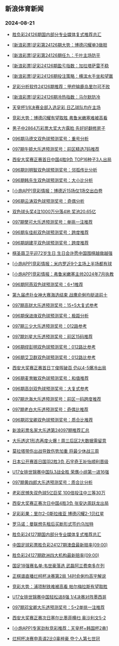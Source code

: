 ## 新浪体育新闻 
### 2024-08-21

+ [胜负彩24126期国内部分专业媒体复式推荐总汇](https://sports.sina.com.cn/l/2024-08-20/doc-inckfuvs8997713.shtml)

+ [[新浪彩票]足彩第24126期大势：博德闪耀单3做胆](https://sports.sina.com.cn/l/2024-08-20/doc-inckfuvu5768291.shtml)

+ [[新浪彩票]足彩第24126期任九：千叶主场防平](https://sports.sina.com.cn/l/2024-08-20/doc-inckfuvq0624152.shtml)

+ [[新浪彩票]足彩24126期盈亏指数：加拉塔萨雷不稳](https://sports.sina.com.cn/l/2024-08-20/doc-inckfuvq0624836.shtml)

+ [[新浪彩票]足彩24126期投注策略：横滨水手坐和望赢](https://sports.sina.com.cn/l/2024-08-20/doc-inckfuvn3860066.shtml)

+ [足彩分析软件24126期推荐：甲府输鹿岛里尔可不败](https://sports.sina.com.cn/l/2024-08-20/doc-inckfuvn3860400.shtml)

+ [[新浪彩票]足彩24126期冷热指数：马尔默防冷](https://sports.sina.com.cn/l/2024-08-20/doc-inckhfmk0460999.shtml)

+ [天皇杯1/8决赛全部入选足彩 日乙球队均在主场](https://sports.sina.com.cn/l/2024-08-20/doc-inckhfmk0459007.shtml)

+ [竞彩大势：博德闪耀有望取胜 弗鲁米嫩塞难被高看](https://sports.sina.com.cn/l/2024-08-20/doc-inckfzcq8885478.shtml)

+ [男子中2864万彩票大奖大方露脸 先好好翻修房子](https://sports.sina.com.cn/l/2024-08-20/doc-inckfuvq0622078.shtml)

+ [096期马德文双色球预测奖号：重号分析](https://sports.sina.com.cn/l/2024-08-20/doc-inckhmte3616590.shtml)

+ [097期牛顿大乐透预测奖号：前区精选7码推荐](https://sports.sina.com.cn/l/2024-08-20/doc-inckhmth0375607.shtml)

+ [西安大奖赛正赛首日中国4胜9负 TOP16种子3人出局](https://sports.sina.com.cn/others/snooker/2024-08-20/doc-inckfqpw5868320.shtml)

+ [096期刘明智双色球预测奖号：邻孤传比分析](https://sports.sina.com.cn/l/2024-08-20/doc-inckhmth0382627.shtml)

+ [096期韩先生双色球预测奖号：大小比分析](https://sports.sina.com.cn/l/2024-08-20/doc-inckhrze0258686.shtml)

+ [[小炮APP]竞彩情报：博德近15场仅1场交出白卷](https://sports.sina.com.cn/l/2024-08-20/doc-inckfzcs5692277.shtml)

+ [096期云涛双色球预测奖号：奇偶分析](https://sports.sina.com.cn/l/2024-08-20/doc-inckhfmh3670149.shtml)

+ [双色球头奖4注1000万分落4地 奖池20.65亿](https://sports.sina.com.cn/l/2024-08-20/doc-inckiaqw3371081.shtml)

+ [097期樊可大乐透预测奖号：单挑一注推荐](https://sports.sina.com.cn/l/2024-08-20/doc-inckhmtn5523263.shtml)

+ [096期车佳航双色球预测奖号：跨度推荐](https://sports.sina.com.cn/l/2024-08-20/doc-inckhmtk8755987.shtml)

+ [096期胡建平双色球预测奖号：跨度推荐](https://sports.sina.com.cn/l/2024-08-20/doc-inckhfmh3683256.shtml)

+ [棋圣聂卫平迎72岁生日 生日会许愿中国围棋越做越强](https://sports.sina.com.cn/go/2024-08-20/doc-inckfzcq8880688.shtml)

+ [[小炮APP]竞彩情报：米内罗近9个主场上半场都有球](https://sports.sina.com.cn/l/2024-08-20/doc-inckfzcs5695108.shtml)

+ [[小炮APP]竞彩情报：弗鲁米嫩塞主帅2024年7月执教](https://sports.sina.com.cn/l/2024-08-20/doc-inckfzcn0545043.shtml)

+ [096期阿燕双色球预测奖号：6+1推荐](https://sports.sina.com.cn/l/2024-08-20/doc-inckhfmh3667581.shtml)

+ [第九届虎扑女神大赛海选结束 战鹰俞俐均挺进前十](https://sports.sina.com.cn/go/2024-08-20/doc-inckfzcq8887360.shtml)

+ [097期高财大乐透预测奖号：15+5大复式参考](https://sports.sina.com.cn/l/2024-08-20/doc-inckhmte3608804.shtml)

+ [096期保进烽双色球预测奖号：极距分析](https://sports.sina.com.cn/l/2024-08-20/doc-inckhfmn8816720.shtml)

+ [097期三少大乐透预测奖号：012路参考](https://sports.sina.com.cn/l/2024-08-20/doc-inckhmtk8748618.shtml)

+ [097期刘星大乐透预测奖号：前区15码推荐](https://sports.sina.com.cn/l/2024-08-20/doc-inckhmtn5525736.shtml)

+ [096期缪彭明双色球预测奖号：012路比参考](https://sports.sina.com.cn/l/2024-08-20/doc-inckhfmn8818052.shtml)

+ [096期艾卫群双色球预测奖号：012路比参考](https://sports.sina.com.cn/l/2024-08-20/doc-inckhfmk0445424.shtml)

+ [西安大奖赛正赛首日丁俊晖破百 仍以4-5爆冷出局](https://sports.sina.com.cn/others/snooker/2024-08-20/doc-inckfcxu4169135.shtml)

+ [096期麦育敏双色球预测奖号：和值推荐](https://sports.sina.com.cn/l/2024-08-20/doc-inckhfmk0447491.shtml)

+ [096期高剑双色球预测奖号：大复式参考](https://sports.sina.com.cn/l/2024-08-20/doc-inckhfmn8806185.shtml)

+ [097期沧海大乐透预测奖号：前区一码跨度推荐](https://sports.sina.com.cn/l/2024-08-20/doc-inckhmth0372869.shtml)

+ [097期老白大乐透预测奖号：奇偶比推荐](https://sports.sina.com.cn/l/2024-08-20/doc-inckhmth0375048.shtml)

+ [096期邓宝卿双色球预测奖号：质合比推荐](https://sports.sina.com.cn/l/2024-08-20/doc-inckhfmn8817348.shtml)

+ [新浪彩票名家大乐透第24097期推荐汇总](https://sports.sina.com.cn/l/2024-08-20/doc-inckhfmh3689217.shtml)

+ [大乐透这1形态再度火爆！周三后区2大数据需留意](https://sports.sina.com.cn/l/2024-08-20/doc-inckhfmk0447576.shtml)

+ [莫拉塔带伤出战导致伤势加重 将最少休战三周](https://sports.sina.com.cn/g/seriea/2024-08-20/doc-inckhmth0379301.shtml)

+ [日本公开赛首日国羽2胜3负 石宇奇王祉怡顺利晋级](https://sports.sina.com.cn/others/badmin/2024-08-20/doc-inckhrza3540183.shtml)

+ [U17女排世锦赛中国队3战全胜 荣膺小组第一进16强](https://sports.sina.com.cn/others/volleyball/2024-08-20/doc-inckhfmh3692725.shtml)

+ [097期黄四郎大乐透预测奖号：质合比分析](https://sports.sina.com.cn/l/2024-08-20/doc-inckhmte3609154.shtml)

+ [老彩民憾失双色球5亿巨奖 100倍投注中三等30万](https://sports.sina.com.cn/l/2024-08-21/doc-inckkeas4792153.shtml)

+ [西安大奖赛正赛次日中国4胜3负 张安达周跃龙出局](https://sports.sina.com.cn/others/snooker/2024-08-20/doc-inckihww0027292.shtml)

+ [足彩彩果：里尔2-0斯拉维亚 博德闪耀2-1贝红星](https://sports.sina.com.cn/l/2024-08-21/doc-inckkeas4798860.shtml)

+ [罗马诺：曼联想先租后买断形式签约乌加特](https://sports.sina.com.cn/g/pl/2024-08-20/doc-inckhmth0376559.shtml)

+ [胜负彩24127期国内部分专业媒体复式推荐总汇](https://sports.sina.com.cn/l/2024-08-21/doc-inckkeas4813781.shtml)

+ [中国足球彩票胜负彩24127期澳盘最新赔率(09:00)](https://sports.sina.com.cn/l/2024-08-20/doc-inckhmth0366786.shtml)

+ [胜负彩24127期欧洲四大机构最新赔率(09:00)](https://sports.sina.com.cn/l/2024-08-20/doc-inckhmth0366977.shtml)

+ [国足18强赛名单:韦世豪落选 武磊阿兰费南多在列](https://sports.sina.com.cn/china/national/2024-08-21/doc-inckkqsk7869945.shtml)

+ [正棋谱直播烂柯杯决赛第2局 14时俞俐均高宇解说](https://sports.sina.com.cn/go/2024-08-20/doc-inckhrzk5447902.shtml)

+ [竞彩大势：浦项制铁难被高看 帕尔梅拉斯有望取胜](https://sports.sina.com.cn/l/2024-08-21/doc-inckhrze0307757.shtml)

+ [U17女排世锦赛中国轻松进8强 1/4决赛对阵墨西哥](https://sports.sina.com.cn/others/volleyball/2024-08-21/doc-inckkqsn4636526.shtml)

+ [097期邓宝卿大乐透预测奖号：5+2单挑一注推荐](https://sports.sina.com.cn/l/2024-08-21/doc-inckkkkq4730617.shtml)

+ [西安大奖赛正赛次日塞尔比墨菲横扫 奥沙利文5-2](https://sports.sina.com.cn/others/snooker/2024-08-20/doc-inckihxa5195826.shtml)

+ [[小炮APP]专家劲秋竞彩推荐：天皇杯+韩国杯2串1](https://sports.sina.com.cn/l/2024-08-21/doc-inckkuyc9367681.shtml)

+ [烂柯杯决赛申真谞2比0辜梓豪 夺个人第七世冠](https://sports.sina.com.cn/go/2024-08-21/doc-inckkzfz9302670.shtml)

